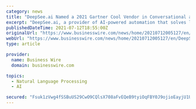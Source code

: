 ```yaml
---
category: news
title: "DeepSee.ai Named a 2021 Gartner Cool Vendor in Conversational and Natural Language Technologies"
excerpt: "DeepSee.ai, a provider of AI-powered automation that solves line-of-business problems in Capital Markets and Insurance industries, announced today that it has been named a 2021 “Cool Vendor” by Gartner in the latest industry report o The Gartner report recognizes just five companies for interesting,"
publishedDateTime: 2021-07-12T18:55:00Z
originalUrl: "https://www.businesswire.com/news/home/20210712005127/en/DeepSee.ai-Named-a-2021-Gartner-Cool-Vendor-in-Conversational-and-Natural-Language-Technologies"
webUrl: "https://www.businesswire.com/news/home/20210712005127/en/DeepSee.ai-Named-a-2021-Gartner-Cool-Vendor-in-Conversational-and-Natural-Language-Technologies"
type: article

provider:
  name: Business Wire
  domain: businesswire.com

topics:
  - Natural Language Processing
  - AI

secured: "Fsuk1zVwg4fSSBuUS29CwO9CQlsX708aFvEQeB9tyiOqFBY0J9ojioEayjU1UX2rtMUyM0p7NisMGyi2Jryh2ppg1Zp2Xl0r1341xgKu29qgC90IgqJ7zXAMK9utN3qyMs0mtuA9g6NK4Yq1LF6rXDlPnu/NY12IHGaMukSbBL/nl451yaZBGoYtiBwdBJq98LuYtVvaqMhXkf/okPgYz4Uxrnon2JYRH89j1IvGNVUidh1X7rfFMxNjYXE4A//LSEBJ21fEJKy6al0fevNdtq364fCpyg1euZeYMXoNBdVgRFKZKZGbVEAZcopJBsyQIhzo0JuiLLSJv/zYAiMIMLBwuY0x8eQVbG9mosUz9f4=;GJ3d3UVlpfRTumpvYgv0mw=="
---
```


